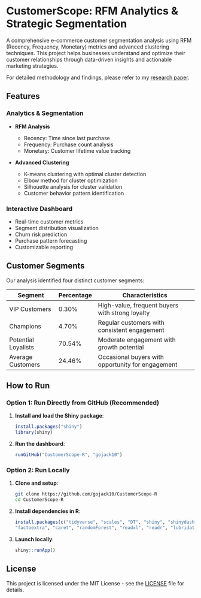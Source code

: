# CustomerScope: RFM Analytics & Strategic Segmentation

A comprehensive e-commerce customer segmentation analysis using RFM (Recency, Frequency, Monetary) metrics and advanced clustering techniques. This project helps businesses understand and optimize their customer relationships through data-driven insights and actionable marketing strategies.

For detailed methodology and findings, please refer to my [research paper](ecommerce_customer_segmentation_tenbosch_2024.md).

## Features

### Analytics & Segmentation
- **RFM Analysis**
  - Recency: Time since last purchase
  - Frequency: Purchase count analysis
  - Monetary: Customer lifetime value tracking

- **Advanced Clustering**
  - K-means clustering with optimal cluster detection
  - Elbow method for cluster optimization
  - Silhouette analysis for cluster validation
  - Customer behavior pattern identification

### Interactive Dashboard
- Real-time customer metrics
- Segment distribution visualization
- Churn risk prediction
- Purchase pattern forecasting
- Customizable reporting

## Customer Segments

Our analysis identified four distinct customer segments:

| Segment | Percentage | Characteristics |
|---------|------------|-----------------|
| VIP Customers | 0.30% | High-value, frequent buyers with strong loyalty |
| Champions | 4.70% | Regular customers with consistent engagement |
| Potential Loyalists | 70.54% | Moderate engagement with growth potential |
| Average Customers | 24.46% | Occasional buyers with opportunity for engagement |

## How to Run

### Option 1: Run Directly from GitHub (Recommended)

1. **Install and load the Shiny package**:
   ```R
   install.packages("shiny")
   library(shiny)
   ```

2. **Run the dashboard**:
   ```R
   runGitHub("CustomerScope-R", "gojack10")
   ```

### Option 2: Run Locally

1. **Clone and setup**:
   ```bash
   git clone https://github.com/gojack10/CustomerScope-R
   cd CustomerScope-R
   ```

2. **Install dependencies in R**:
    ```R
    install.packages(c("tidyverse", "scales", "DT", "shiny", "shinydashboard", "plotly", "prophet", "cluster", 
    "factoextra", "caret", "randomForest", "readxl", "readr", "lubridate", "ggplot2"))
    ```

3. **Launch locally**:
   ```R
   shiny::runApp()
   ```

## License

This project is licensed under the MIT License - see the [LICENSE](LICENSE) file for details.